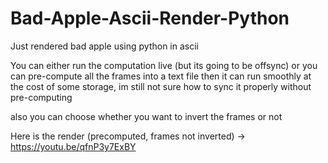 # Bad-Apple-Ascii-Render-Python
Just rendered bad apple using python in ascii

You can either run the computation live (but its going to be offsync) or you can pre-compute all the frames into a text file
then it can run smoothly at the cost of some storage, im still not sure how to sync it properly without pre-computing

also you can choose whether you want to invert the frames or not

Here is the render (precomputed, frames not inverted) -> https://youtu.be/qfnP3y7ExBY
